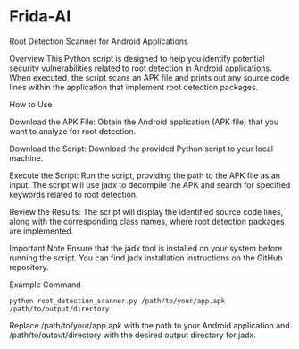# Frida-AI

Root Detection Scanner for Android Applications

Overview
This Python script is designed to help you identify potential security vulnerabilities related to root detection in Android applications. When executed, the script scans an APK file and prints out any source code lines within the application that implement root detection packages.

How to Use

Download the APK File:
Obtain the Android application (APK file) that you want to analyze for root detection.

Download the Script:
Download the provided Python script to your local machine.

Execute the Script:
Run the script, providing the path to the APK file as an input. The script will use jadx to decompile the APK and search for specified keywords related to root detection.

Review the Results:
The script will display the identified source code lines, along with the corresponding class names, where root detection packages are implemented.

Important Note
Ensure that the jadx tool is installed on your system before running the script. You can find jadx installation instructions on the GitHub repository.

Example Command
```
python root_detection_scanner.py /path/to/your/app.apk /path/to/output/directory
```
Replace /path/to/your/app.apk with the path to your Android application and /path/to/output/directory with the desired output directory for jadx.
